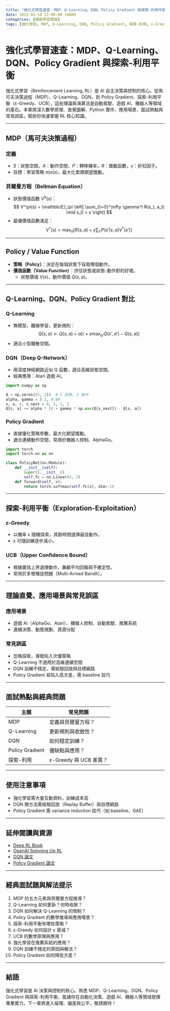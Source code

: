 ```yaml
---
title: "強化式學習速查：MDP、Q-Learning、DQN、Policy Gradient 與探索-利用平衡"
date: 2025-05-18 22:00:00 +0800
categories: [機器學習理論]
tags: [強化學習, MDP, Q-Learning, DQN, Policy Gradient, 探索-利用, ε-Greedy, UCB]
---
```


# 強化式學習速查：MDP、Q-Learning、DQN、Policy Gradient 與探索-利用平衡

強化式學習（Reinforcement Learning, RL）是 AI 自主決策與控制的核心。從馬可夫決策過程（MDP）、Q-Learning、DQN，到 Policy Gradient、探索-利用平衡（ε-Greedy、UCB），這些理論與演算法是自動駕駛、遊戲 AI、機器人等領域的基石。本章將深入數學原理、直覺圖解、Python 實作、應用場景、面試熱點與常見誤區，幫助你快速掌握 RL 核心知識。

---

## MDP（馬可夫決策過程）

### 定義

- $S$：狀態空間，$A$：動作空間，$P$：轉移機率，$R$：獎勵函數，$\gamma$：折扣因子。
- 目標：學習策略 $\pi(a|s)$，最大化累積期望獎勵。

### 貝爾曼方程（Bellman Equation）

- 狀態價值函數 $V^\pi(s)$：
  $$
  V^\pi(s) = \mathbb{E}_\pi \left[ \sum_{t=0}^\infty \gamma^t R(s_t, a_t) \mid s_0 = s \right]
  $$
- 最優價值函數滿足：
  $$
  V^*(s) = \max_a \left[ R(s, a) + \gamma \sum_{s'} P(s'|s,a) V^*(s') \right]
  $$

---

## Policy / Value Function

- **策略（Policy）**：決定在每個狀態下採取哪個動作。
- **價值函數（Value Function）**：評估狀態或狀態-動作對的好壞。
  - 狀態價值 $V(s)$、動作價值 $Q(s,a)$。

---

## Q-Learning、DQN、Policy Gradient 對比

### Q-Learning

- 無模型、離線學習，更新規則：
  $$
  Q(s,a) \leftarrow Q(s,a) + \alpha [r + \gamma \max_{a'} Q(s',a') - Q(s,a)]
  $$
- 適合小型離散空間。

### DQN（Deep Q-Network）

- 用深度神經網路近似 Q 函數，適合高維狀態空間。
- 經典應用：Atari 遊戲 AI。

```python
import numpy as np

Q = np.zeros((5, 2))  # 5 狀態, 2 動作
alpha, gamma = 0.1, 0.99
s, a, r, s_next = 0, 1, 1, 2
Q[s, a] += alpha * (r + gamma * np.max(Q[s_next]) - Q[s, a])
```

### Policy Gradient

- 直接優化策略參數，最大化期望獎勵。
- 適合連續動作空間，常用於機器人控制、AlphaGo。

```python
import torch
import torch.nn as nn

class PolicyNet(nn.Module):
    def __init__(self):
        super().__init__()
        self.fc = nn.Linear(4, 2)
    def forward(self, x):
        return torch.softmax(self.fc(x), dim=-1)
```

---

## 探索-利用平衡（Exploration-Exploitation）

### ε-Greedy

- 以機率 ε 隨機探索，其餘時間選擇最佳動作。
- ε 可隨訓練逐步減小。

### UCB（Upper Confidence Bound）

- 根據置信上界選擇動作，兼顧平均回報與不確定性。
- 常用於多臂賭徒問題（Multi-Armed Bandit）。

---

## 理論直覺、應用場景與常見誤區

### 應用場景

- 遊戲 AI（AlphaGo、Atari）、機器人控制、自動駕駛、推薦系統
- 連續決策、動態規劃、資源分配

### 常見誤區

- 忽略探索，導致陷入次優策略
- Q-Learning 不適用於高維連續空間
- DQN 訓練不穩定，需經驗回放與目標網路
- Policy Gradient 易陷入高方差，需 baseline 技巧

---

## 面試熱點與經典問題

| 主題         | 常見問題 |
|--------------|----------|
| MDP          | 定義與貝爾曼方程？ |
| Q-Learning   | 更新規則與收斂性？ |
| DQN          | 如何穩定訓練？ |
| Policy Gradient | 優缺點與應用？ |
| 探索-利用    | ε-Greedy 與 UCB 差異？ |

---

## 使用注意事項

* 強化學習需大量互動資料，訓練成本高
* DQN 類方法需經驗回放（Replay Buffer）與目標網路
* Policy Gradient 需 variance reduction 技巧（如 baseline、GAE）

---

## 延伸閱讀與資源

* [Deep RL Book](https://www.deepreinforcementlearningbook.org/)
* [OpenAI Spinning Up RL](https://spinningup.openai.com/)
* [DQN 論文](https://www.nature.com/articles/nature14236)
* [Policy Gradient 論文](https://papers.nips.cc/paper/1999/hash/464d828b85b0bed98e80ade0a5c43b0f-Abstract.html)

---

## 經典面試題與解法提示

1. MDP 的五大元素與貝爾曼方程推導？
2. Q-Learning 如何更新？何時收斂？
3. DQN 如何解決 Q-Learning 的限制？
4. Policy Gradient 的數學推導與應用場景？
5. 探索-利用平衡有哪些策略？
6. ε-Greedy 如何設計 ε 衰減？
7. UCB 的數學原理與應用？
8. 強化學習在推薦系統的應用？
9. DQN 訓練不穩定的原因與解法？
10. Policy Gradient 如何降低方差？

---

## 結語

強化式學習是 AI 決策與控制的核心。熟悉 MDP、Q-Learning、DQN、Policy Gradient 與探索-利用平衡，能讓你在自動化決策、遊戲 AI、機器人等領域發揮專業實力。下一章將進入倫理、偏差與公平，敬請期待！
